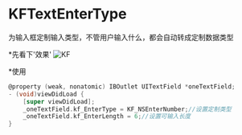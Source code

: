 # KFTextEnterType
为输入框定制输入类型，不管用户输入什么，都会自动转成定制数据类型


*先看下'效果'
![KF](https://github.com/theKF/KFTextEnterType/blob/master/TextCategory/Untitled2.gif)

*使用
```Objective-C
@property (weak, nonatomic) IBOutlet UITextField *oneTextField;
- (void)viewDidLoad {
    [super viewDidLoad];
    _oneTextField.kf_EnterType = KF_NSEnterNumber;//设置定制类型
    _oneTextField.kf_EnterLength = 6;//设置可输入长度
}
```
